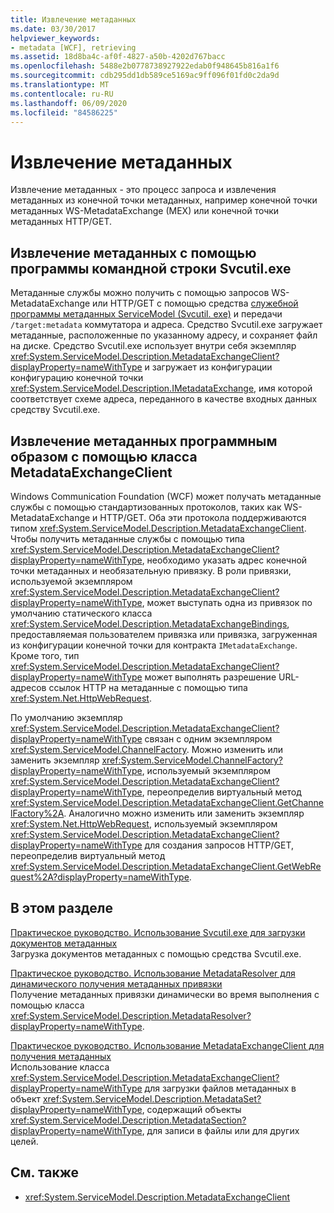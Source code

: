 ```yaml
---
title: Извлечение метаданных
ms.date: 03/30/2017
helpviewer_keywords:
- metadata [WCF], retrieving
ms.assetid: 18d8ba4c-af0f-4827-a50b-4202d767bacc
ms.openlocfilehash: 5488e2b0778738927922edab0f948645b816a1f6
ms.sourcegitcommit: cdb295dd1db589ce5169ac9ff096f01fd0c2da9d
ms.translationtype: MT
ms.contentlocale: ru-RU
ms.lasthandoff: 06/09/2020
ms.locfileid: "84586225"
---
```

# <a name="retrieving-metadata"></a>Извлечение метаданных
Извлечение метаданных - это процесс запроса и извлечения метаданных из конечной точки метаданных, например конечной точки метаданных WS-MetadataExchange (MEX) или конечной точки метаданных HTTP/GET.  
  
## <a name="retrieving-metadata-from-the-command-line-using-svcutilexe"></a>Извлечение метаданных с помощью программы командной строки Svcutil.exe  
 Метаданные службы можно получить с помощью запросов WS-MetadataExchange или HTTP/GET с помощью средства [служебной программы метаданных ServiceModel (Svcutil. exe)](../servicemodel-metadata-utility-tool-svcutil-exe.md) и передачи `/target:metadata` коммутатора и адреса. Средство Svcutil.exe загружает метаданные, расположенные по указанному адресу, и сохраняет файл на диске. Средство Svcutil.exe использует внутри себя экземпляр <xref:System.ServiceModel.Description.MetadataExchangeClient?displayProperty=nameWithType> и загружает из конфигурации конфигурацию конечной точки <xref:System.ServiceModel.Description.IMetadataExchange>, имя которой соответствует схеме адреса, переданного в качестве входных данных средству Svcutil.exe.  
  
## <a name="retrieving-metadata-programmatically-using-the-metadataexchangeclient"></a>Извлечение метаданных программным образом с помощью класса MetadataExchangeClient  
 Windows Communication Foundation (WCF) может получать метаданные службы с помощью стандартизованных протоколов, таких как WS-MetadataExchange и HTTP/GET. Оба эти протокола поддерживаются типом <xref:System.ServiceModel.Description.MetadataExchangeClient>. Чтобы получить метаданные службы с помощью типа <xref:System.ServiceModel.Description.MetadataExchangeClient?displayProperty=nameWithType>, необходимо указать адрес конечной точки метаданных и необязательную привязку. В роли привязки, используемой экземпляром <xref:System.ServiceModel.Description.MetadataExchangeClient?displayProperty=nameWithType>, может выступать одна из привязок по умолчанию статического класса <xref:System.ServiceModel.Description.MetadataExchangeBindings>, предоставляемая пользователем привязка или привязка, загруженная из конфигурации конечной точки для контракта `IMetadataExchange`. Кроме того, тип <xref:System.ServiceModel.Description.MetadataExchangeClient?displayProperty=nameWithType> может выполнять разрешение URL-адресов ссылок HTTP на метаданные с помощью типа <xref:System.Net.HttpWebRequest>.  
  
 По умолчанию экземпляр <xref:System.ServiceModel.Description.MetadataExchangeClient?displayProperty=nameWithType> связан с одним экземпляром <xref:System.ServiceModel.ChannelFactory>. Можно изменить или заменить экземпляр <xref:System.ServiceModel.ChannelFactory?displayProperty=nameWithType>, используемый экземпляром <xref:System.ServiceModel.Description.MetadataExchangeClient?displayProperty=nameWithType>, переопределив виртуальный метод <xref:System.ServiceModel.Description.MetadataExchangeClient.GetChannelFactory%2A>. Аналогично можно изменить или заменить экземпляр <xref:System.Net.HttpWebRequest>, используемый экземпляром <xref:System.ServiceModel.Description.MetadataExchangeClient?displayProperty=nameWithType> для создания запросов HTTP/GET, переопределив виртуальный метод <xref:System.ServiceModel.Description.MetadataExchangeClient.GetWebRequest%2A?displayProperty=nameWithType>.  
  
## <a name="in-this-section"></a>В этом разделе  
 [Практическое руководство. Использование Svcutil.exe для загрузки документов метаданных](how-to-use-svcutil-exe-to-download-metadata-documents.md)  
 Загрузка документов метаданных с помощью средства Svcutil.exe.  
  
 [Практическое руководство. Использование MetadataResolver для динамического получения метаданных привязки](how-to-use-metadataresolver-to-obtain-binding-metadata-dynamically.md)  
 Получение метаданных привязки динамически во время выполнения с помощью класса <xref:System.ServiceModel.Description.MetadataResolver?displayProperty=nameWithType>.  
  
 [Практическое руководство. Использование MetadataExchangeClient для получения метаданных](how-to-use-metadataexchangeclient-to-retrieve-metadata.md)  
 Использование класса <xref:System.ServiceModel.Description.MetadataExchangeClient?displayProperty=nameWithType> для загрузки файлов метаданных в объект <xref:System.ServiceModel.Description.MetadataSet?displayProperty=nameWithType>, содержащий объекты <xref:System.ServiceModel.Description.MetadataSection?displayProperty=nameWithType>, для записи в файлы или для других целей.  
  
## <a name="see-also"></a>См. также

- <xref:System.ServiceModel.Description.MetadataExchangeClient>
